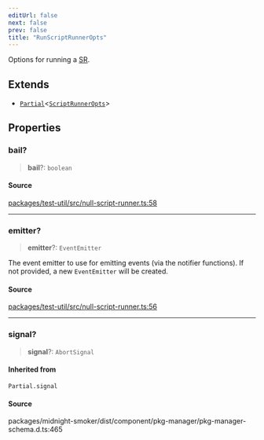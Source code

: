 ```yaml
---
editUrl: false
next: false
prev: false
title: "RunScriptRunnerOpts"
---
```


Options for running a [SR](/api/midnight-smoker/midnight-smoker/script-runner/index/).

## Extends

- [`Partial`]( https://www.typescriptlang.org/docs/handbook/utility-types.html#partialtype )\<[`ScriptRunnerOpts`](/api/midnight-smoker/midnight-smoker/pkg-manager/type-aliases/scriptrunneropts/)\>

## Properties

### bail?

> **bail**?: `boolean`

#### Source

[packages/test-util/src/null-script-runner.ts:58](https://github.com/boneskull/midnight-smoker/blob/417858b/packages/test-util/src/null-script-runner.ts#L58)

***

### emitter?

> **emitter**?: `EventEmitter`

The event emitter to use for emitting events (via the notifier functions).
If not provided, a new `EventEmitter` will be created.

#### Source

[packages/test-util/src/null-script-runner.ts:56](https://github.com/boneskull/midnight-smoker/blob/417858b/packages/test-util/src/null-script-runner.ts#L56)

***

### signal?

> **signal**?: `AbortSignal`

#### Inherited from

`Partial.signal`

#### Source

packages/midnight-smoker/dist/component/pkg-manager/pkg-manager-schema.d.ts:465
